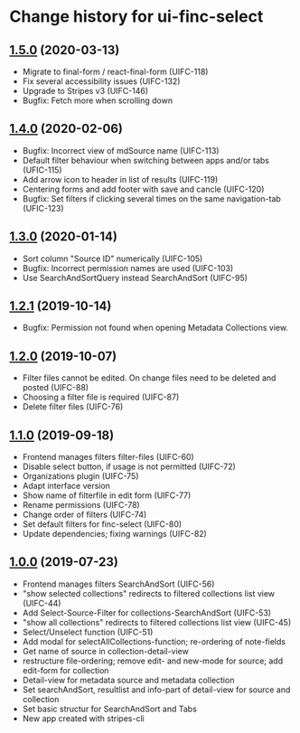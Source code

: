 # Change history for ui-finc-select

## [1.5.0](https://github.com/folio-org/ui-finc-select/tree/v1.5.0) (2020-03-13)
* Migrate to final-form / react-final-form (UIFC-118)
* Fix several accessibility issues (UIFC-132)
* Upgrade to Stripes v3 (UIFC-146)
* Bugfix: Fetch more when scrolling down

## [1.4.0](https://github.com/folio-org/ui-finc-select/tree/v1.4.0) (2020-02-06)
* Bugfix: Incorrect view of mdSource name (UIFC-113)
* Default filter behaviour when switching between apps and/or tabs (UFIC-115)
* Add arrow icon to header in list of results (UIFC-119)
* Centering forms and add footer with save and cancle (UIFC-120)
* Bugfix: Set filters if clicking several times on the same navigation-tab (UFIC-123)

## [1.3.0](https://github.com/folio-org/ui-finc-select/tree/v1.3.0) (2020-01-14)
* Sort column "Source ID" numerically (UIFC-105)
* Bugfix: Incorrect permission names are used (UIFC-103)
* Use SearchAndSortQuery instead SearchAndSort (UIFC-95)

## [1.2.1](https://github.com/folio-org/ui-finc-select/tree/v1.2.1) (2019-10-14)
* Bugfix: Permission not found when opening Metadata Collections view.

## [1.2.0](https://github.com/folio-org/ui-finc-select/tree/v1.2.0) (2019-10-07)
* Filter files cannot be edited. On change files need to be deleted and posted (UIFC-88)
* Choosing a filter file is required (UIFC-87)
* Delete filter files (UIFC-76)

## [1.1.0](https://github.com/folio-org/ui-finc-select/tree/v1.1.0) (2019-09-18)
* Frontend manages filters filter-files (UIFC-60)
* Disable select button, if usage is not permitted (UIFC-72)
* Organizations plugin (UIFC-75)
* Adapt interface version
* Show name of filterfile in edit form (UIFC-77)
* Rename permissions (UIFC-78)
* Change order of filters (UIFC-74)
* Set default filters for finc-select (UIFC-80)
* Update dependencies; fixing warnings (UIFC-82)

## [1.0.0](https://github.com/folio-org/ui-finc-select/tree/v1.0.0) (2019-07-23)
* Frontend manages filters SearchAndSort (UIFC-56)
* "show selected collections" redirects to filtered collections list view (UIFC-44)
* Add Select-Source-Filter for collections-SearchAndSort (UIFC-53)
* "show all collections" redirects to filtered collections list view (UIFC-45)
* Select/Unselect function (UIFC-51)
* Add modal for selectAllCollections-function; re-ordering of note-fields
* Get name of source in collection-detail-view
* restructure file-ordering; remove edit- and new-mode for source; add edit-form for collection
* Detail-view for metadata source and metadata collection
* Set searchAndSort, resultlist and info-part of detail-view for source and collection
* Set basic structur for SearchAndSort and Tabs
* New app created with stripes-cli
